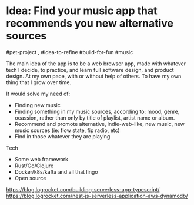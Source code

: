 # Idea: Find your music app that recommends you new alternative sources 
#pet-project , #idea-to-refine #build-for-fun #music

The main idea of the app is to be a web browser app, made with whatever tech I decide, to practice, and learn full software design, and product design. At my own pace, with or without help of others. To have my own thing that I grow over time.

It would solve my need of:
- Finding new music
- Finding something in my music sources, according to: mood, genre, ocassion, rather than only by title of playlist, artist name or album. 
- Recommend and promote alternative, indie-web-like, new music, new music sources (ie: flow state, fip radio, etc)
- Find in those whatever they are playing

Tech
- Some web framework
- Rust/Go/Clojure
- Docker/k8s/kafta and all that lingo
- Open source

https://blog.logrocket.com/building-serverless-app-typescript/
https://blog.logrocket.com/nest-js-serverless-application-aws-dynamodb/
